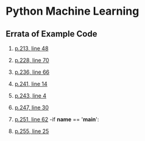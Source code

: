Python Machine Learning
=======================

## Errata of Example Code
1. [p.213, line 48](https://github.com/likelion-donghun/shinsegye/blob/master/ensemble_total.py)

2. [p.228, line 70](https://github.com/likelion-donghun/shinsegye/blob/master/bagging.py)

3. [p.236, line 66](https://github.com/likelion-donghun/shinsegye/blob/master/adaboost.py)

4. [p.241, line 14](https://github.com/likelion-donghun/shinsegye/blob/master/analyzing%20sentiment.py)

5. [p.243, line 4](https://github.com/likelion-donghun/shinsegye/blob/master/bag_of_words.py)

6. [p.247, line 30](https://github.com/likelion-donghun/shinsegye/blob/master/bag_of_words.py)

7. [p.251, line 62](https://github.com/likelion-donghun/shinsegye/blob/master/bag_of_words.py)
-if __name__ == '__main__':
8. [p.255, line 25](https://github.com/likelion-donghun/shinsegye/commit/aa1de00a77e616a303017573231f57387d979a61)




